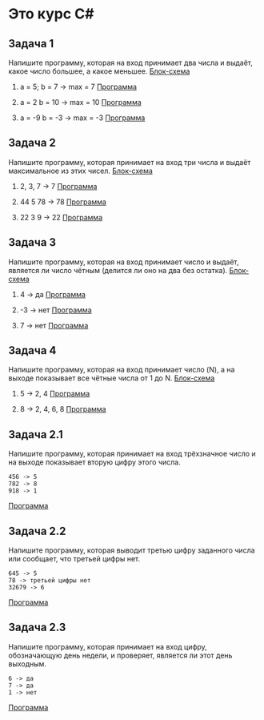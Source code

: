 # Это курс С#

 ## Задача 1
 Напишите программу, которая на вход принимает два числа и выдаёт, какое число большее, а какое меньшее.
 [Блок-схема](HW\HW.Ex.1.1\diagrams.drawio) 
    
  1.  a = 5; b = 7 -> max = 7
 [Программа](HW\HW.Ex.1.1\Program.cs)

  2.  a = 2 b = 10 -> max = 10
 [Программа](HW\HW.Ex.1.2\Program.cs)

  3.  a = -9 b = -3 -> max = -3
 [Программа](HW\HW.Ex.1.3\Program.cs)

 ## Задача 2
 Напишите программу, которая принимает на вход три числа и выдаёт максимальное из этих чисел.
 [Блок-схема](HW\HW.Ex.2.1\diagrams.drawio)

  1. 2, 3, 7 -> 7
 [Программа](HW\HW.Ex.2.1\Program.cs)

  2. 44 5 78 -> 78
 [Программа](HW\HW.Ex.2.2\Program.cs)

  3. 22 3 9 -> 22
 [Программа](HW\HW.Ex.2.3\Program.cs)

 ## Задача 3
 Напишите программу, которая на вход принимает число и выдаёт, является ли число чётным (делится ли оно на два без остатка).
 [Блок-схема](HW\HW.Ex.3.1\diagrams.drawio)

   1. 4 -> да
 [Программа](HW\HW.Ex.3.1\Program.cs)
 
   2. -3 -> нет
 [Программа](HW\HW.Ex.3.2\Program.cs)

   3. 7 -> нет
 [Программа](HW\HW.Ex.3.3\Program.cs)

 ## Задача 4
 Напишите программу, которая на вход принимает число (N), а на выходе показывает все чётные числа от 1 до N.
 [Блок-схема](HW\HW.Ex.4.1\diagrams.drawio)

  1. 5 -> 2, 4
 [Программа](HW\HW.Ex.4.1\Program.cs)
 
  2. 8 -> 2, 4, 6, 8
 [Программа](HW\HW.Ex.4.2\Program.cs)


 ## Задача 2.1
 Напишите программу, которая принимает на вход трёхзначное число и на выходе показывает вторую цифру этого числа.

    456 -> 5
    782 -> 8
    918 -> 1

 [Программа](HW\HW2.Ex.1\Program.cs)

 ## Задача 2.2
 Напишите программу, которая выводит третью цифру заданного числа или сообщает, что третьей цифры нет.

    645 -> 5
    78 -> третьей цифры нет
    32679 -> 6

 [Программа](HW\HW2.Ex.2\Program.cs)

 ## Задача 2.3
 Напишите программу, которая принимает на вход цифру, обозначающую день недели, и проверяет, является ли этот день выходным.

    6 -> да
    7 -> да
    1 -> нет
    
 [Программа](HW\HW2.Ex.3\Program.cs)
 